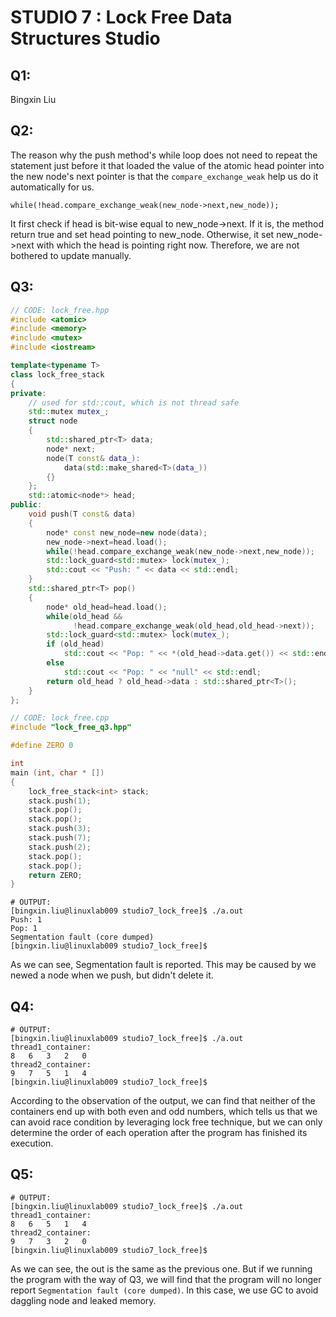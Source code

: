 # STUDIO 7 : Lock Free Data Structures Studio

## Q1:

Bingxin Liu

## Q2:

The reason why the push method's while loop does not need to repeat the statement just before it that loaded the value of the atomic head pointer into the new node's next pointer is that the `compare_exchange_weak` help us do it automatically for us.

`while(!head.compare_exchange_weak(new_node->next,new_node));`

It first check if head is bit-wise equal to new_node->next. If it is, the method return true and set head pointing to new_node. Otherwise, it set new_node->next with which the head is pointing right now. Therefore, we are not bothered to update manually.

## Q3:

```c++
// CODE: lock_free.hpp
#include <atomic>
#include <memory>
#include <mutex>
#include <iostream>

template<typename T>
class lock_free_stack
{
private:
    // used for std::cout, which is not thread safe
    std::mutex mutex_;
    struct node
    {
        std::shared_ptr<T> data;
        node* next;
        node(T const& data_):
            data(std::make_shared<T>(data_))
        {}
    };
    std::atomic<node*> head;
public:
    void push(T const& data)
    {
        node* const new_node=new node(data);
        new_node->next=head.load();
        while(!head.compare_exchange_weak(new_node->next,new_node));
        std::lock_guard<std::mutex> lock(mutex_);
        std::cout << "Push: " << data << std::endl;
    }
    std::shared_ptr<T> pop()
    {
        node* old_head=head.load();
        while(old_head &&
              !head.compare_exchange_weak(old_head,old_head->next));
        std::lock_guard<std::mutex> lock(mutex_);
        if (old_head)
            std::cout << "Pop: " << *(old_head->data.get()) << std::endl;
        else
            std::cout << "Pop: " << "null" << std::endl;
        return old_head ? old_head->data : std::shared_ptr<T>();
    }
};
```

```c++
// CODE: lock_free.cpp
#include "lock_free_q3.hpp"

#define ZERO 0

int
main (int, char * [])
{
    lock_free_stack<int> stack;
    stack.push(1);
    stack.pop();
    stack.pop();
    stack.push(3);
    stack.push(7);
    stack.push(2);
    stack.pop();
    stack.pop();
    return ZERO;
}

```

```shell
# OUTPUT:
[bingxin.liu@linuxlab009 studio7_lock_free]$ ./a.out
Push: 1
Pop: 1
Segmentation fault (core dumped)
[bingxin.liu@linuxlab009 studio7_lock_free]$
```

As we can see, Segmentation fault is reported. This may be caused by we newed a node when we push, but didn't delete it.

## Q4:

```shell
# OUTPUT:
[bingxin.liu@linuxlab009 studio7_lock_free]$ ./a.out
thread1_container:
8	6	3	2	0
thread2_container:
9	7	5	1	4
[bingxin.liu@linuxlab009 studio7_lock_free]$
```

According to the observation of the output, we can find that neither of the containers end up with both even and odd numbers, which tells us that we can avoid race condition by leveraging lock free technique, but we can only determine the order of each operation after the program has finished its execution.



## Q5:

```shell
# OUTPUT:
[bingxin.liu@linuxlab009 studio7_lock_free]$ ./a.out
thread1_container:
8	6	5	1	4
thread2_container:
9	7	3	2	0
[bingxin.liu@linuxlab009 studio7_lock_free]$
```

As we can see, the out is the same as the previous one. But if we running the program with the way of Q3, we will find that the program will no longer report `Segmentation fault (core dumped)`. In this case, we use GC to avoid daggling node and leaked memory.